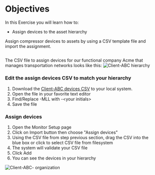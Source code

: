 # Objectives
In this Exercise you will learn how to:

* Assign devices to the asset hierarchy

Assign compressor devices to assets by using a CSV template file and import the assignment.

## 
The CSV file to assign devices for our functional company Acme that manages transportation networks looks like this:
![Client-ABC hierarchy](/img/mas_monitor_hierarchy/Client-ABC-devices.png)&nbsp;&nbsp;

### Edit the assign devices CSV to match your hierarchy
1. Download the [Client-ABC devices CSV](https://github.ibm.com/Watson-IoT/eam-hpu-lab/blob/main/csv%20files/monitor_hierarchy/Client-ABC-devices.csv) to your local system.
2. Open the file in your favorite text editor
3. Find/Replace -MLL with -<your initials\>
4. Save the file

### Assign devices

1. Open the Monitor Setup page
3. Click on Import button then choose "Assign devices"
4. Using the CSV file from step previous section, drag the CSV into the blue box or click to select CSV file from filesystem
5. The system will validate your CSV file
6. Click Add
7. You can see the devices in your hierarchy

![Client-ABC-<your initials> organization](/img/mas_monitor_hierarchy/hierarchy_devices.png)&nbsp;






